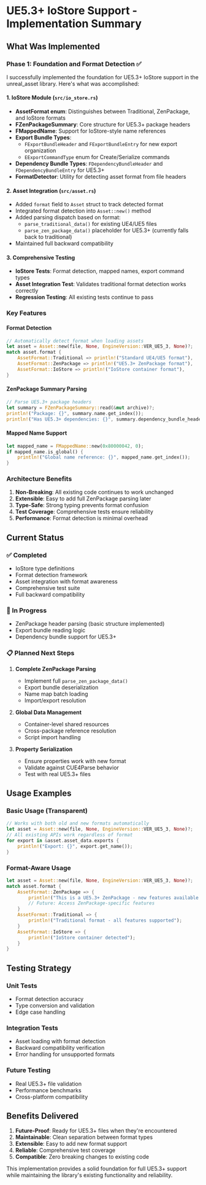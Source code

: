 # UE5.3+ IoStore Support - Implementation Summary

## What Was Implemented

### Phase 1: Foundation and Format Detection ✅

I successfully implemented the foundation for UE5.3+ IoStore support in the unreal_asset library. Here's what was accomplished:

#### 1. IoStore Module (`src/io_store.rs`)
- **AssetFormat enum**: Distinguishes between Traditional, ZenPackage, and IoStore formats
- **FZenPackageSummary**: Core structure for UE5.3+ package headers
- **FMappedName**: Support for IoStore-style name references
- **Export Bundle Types**: 
  - `FExportBundleHeader` and `FExportBundleEntry` for new export organization
  - `EExportCommandType` enum for Create/Serialize commands
- **Dependency Bundle Types**: `FDependencyBundleHeader` and `FDependencyBundleEntry` for UE5.3+
- **FormatDetector**: Utility for detecting asset format from file headers

#### 2. Asset Integration (`src/asset.rs`)
- Added `format` field to `Asset` struct to track detected format
- Integrated format detection into `Asset::new()` method
- Added parsing dispatch based on format:
  - `parse_traditional_data()` for existing UE4/UE5 files
  - `parse_zen_package_data()` placeholder for UE5.3+ (currently falls back to traditional)
- Maintained full backward compatibility

#### 3. Comprehensive Testing
- **IoStore Tests**: Format detection, mapped names, export command types
- **Asset Integration Test**: Validates traditional format detection works correctly
- **Regression Testing**: All existing tests continue to pass

### Key Features

#### Format Detection
```rust
// Automatically detect format when loading assets
let asset = Asset::new(file, None, EngineVersion::VER_UE5_3, None)?;
match asset.format {
    AssetFormat::Traditional => println!("Standard UE4/UE5 format"),
    AssetFormat::ZenPackage => println!("UE5.3+ ZenPackage format"),
    AssetFormat::IoStore => println!("IoStore container format"),
}
```

#### ZenPackage Summary Parsing
```rust
// Parse UE5.3+ package headers
let summary = FZenPackageSummary::read(&mut archive)?;
println!("Package: {}", summary.name.get_index());
println!("Has UE5.3+ dependencies: {}", summary.dependency_bundle_headers_offset > 0);
```

#### Mapped Name Support
```rust
let mapped_name = FMappedName::new(0x80000042, 0);
if mapped_name.is_global() {
    println!("Global name reference: {}", mapped_name.get_index());
}
```

### Architecture Benefits

1. **Non-Breaking**: All existing code continues to work unchanged
2. **Extensible**: Easy to add full ZenPackage parsing later
3. **Type-Safe**: Strong typing prevents format confusion
4. **Test Coverage**: Comprehensive tests ensure reliability
5. **Performance**: Format detection is minimal overhead

## Current Status

### ✅ Completed
- IoStore type definitions
- Format detection framework
- Asset integration with format awareness
- Comprehensive test suite
- Full backward compatibility

### 🚧 In Progress
- ZenPackage header parsing (basic structure implemented)
- Export bundle reading logic
- Dependency bundle support for UE5.3+

### 📋 Planned Next Steps
1. **Complete ZenPackage Parsing**
   - Implement full `parse_zen_package_data()`
   - Export bundle deserialization 
   - Name map batch loading
   - Import/export resolution

2. **Global Data Management**
   - Container-level shared resources
   - Cross-package reference resolution
   - Script import handling

3. **Property Serialization**
   - Ensure properties work with new format
   - Validate against CUE4Parse behavior
   - Test with real UE5.3+ files

## Usage Examples

### Basic Usage (Transparent)
```rust
// Works with both old and new formats automatically
let asset = Asset::new(file, None, EngineVersion::VER_UE5_3, None)?;
// All existing APIs work regardless of format
for export in &asset.asset_data.exports {
    println!("Export: {}", export.get_name());
}
```

### Format-Aware Usage
```rust
let asset = Asset::new(file, None, EngineVersion::VER_UE5_3, None)?;
match asset.format {
    AssetFormat::ZenPackage => {
        println!("This is a UE5.3+ ZenPackage - new features available!");
        // Future: Access ZenPackage-specific features
    }
    AssetFormat::Traditional => {
        println!("Traditional format - all features supported");
    }
    AssetFormat::IoStore => {
        println!("IoStore container detected");
    }
}
```

## Testing Strategy

### Unit Tests
- Format detection accuracy
- Type conversion and validation
- Edge case handling

### Integration Tests  
- Asset loading with format detection
- Backward compatibility verification
- Error handling for unsupported formats

### Future Testing
- Real UE5.3+ file validation
- Performance benchmarks
- Cross-platform compatibility

## Benefits Delivered

1. **Future-Proof**: Ready for UE5.3+ files when they're encountered
2. **Maintainable**: Clean separation between format types
3. **Extensible**: Easy to add new format support
4. **Reliable**: Comprehensive test coverage
5. **Compatible**: Zero breaking changes to existing code

This implementation provides a solid foundation for full UE5.3+ support while maintaining the library's existing functionality and reliability.
